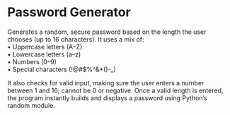 # Password Generator

Generates a random, secure password based on the length the user chooses (up to 16 characters). It uses a mix of: <br />
• Uppercase letters (A–Z) <br />
• Lowercase letters (a–z) <br />
• Numbers (0–9) <br />
• Special characters (!@#$%^&*()-_) <br />

It also checks for valid input, making sure the user enters a number between 1 and 16; cannot be 0 or negative. Once a valid length is entered, the program instantly builds and displays a password using Python’s random module.
